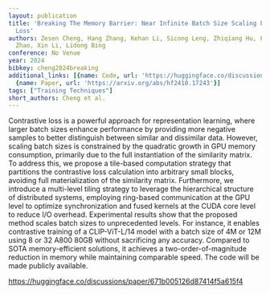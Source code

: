 ```yaml
---
layout: publication
title: 'Breaking The Memory Barrier: Near Infinite Batch Size Scaling For Contrastive
  Loss'
authors: Zesen Cheng, Hang Zhang, Kehan Li, Sicong Leng, Zhiqiang Hu, Fei Wu, Deli
  Zhao, Xin Li, Lidong Bing
conference: No Venue
year: 2024
bibkey: cheng2024breaking
additional_links: [{name: Code, url: 'https://huggingface.co/discussions/paper/671b005126d87414f5a615f4'},
  {name: Paper, url: 'https://arxiv.org/abs/hf2410.17243'}]
tags: ["Training Techniques"]
short_authors: Cheng et al.
---
```

Contrastive loss is a powerful approach for representation learning, where larger batch sizes enhance performance by providing more negative samples to better distinguish between similar and dissimilar data. However, scaling batch sizes is constrained by the quadratic growth in GPU memory consumption, primarily due to the full instantiation of the similarity matrix. To address this, we propose a tile-based computation strategy that partitions the contrastive loss calculation into arbitrary small blocks, avoiding full materialization of the similarity matrix. Furthermore, we introduce a multi-level tiling strategy to leverage the hierarchical structure of distributed systems, employing ring-based communication at the GPU level to optimize synchronization and fused kernels at the CUDA core level to reduce I/O overhead. Experimental results show that the proposed method scales batch sizes to unprecedented levels. For instance, it enables contrastive training of a CLIP-ViT-L/14 model with a batch size of 4M or 12M using 8 or 32 A800 80GB without sacrificing any accuracy. Compared to SOTA memory-efficient solutions, it achieves a two-order-of-magnitude reduction in memory while maintaining comparable speed. The code will be made publicly available.

https://huggingface.co/discussions/paper/671b005126d87414f5a615f4
